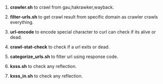 1. <b>crawler.sh</b>                  to crawl from gau,hakrawker,wayback.

2. <b>filter-urls.sh</b>              to get crawl result from specific domain as crawler crawls everything.

3. <b>url-encode</b>                  to encode special character to curl can check if its alive or dead.

4. <b>crawl-stat-check</b>            to check if a url exits or dead.

5. <b>categorize_urls.sh</b>          to filter url using response code.

6. <b>kxss.sh</b>                     to check any reflection.

7. <b>kxss_in.sh</b>                  to check any reflection.
